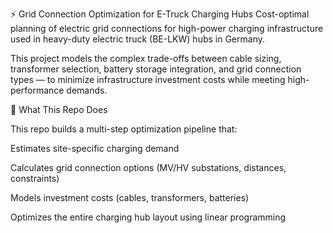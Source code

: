 ⚡ Grid Connection Optimization for E-Truck Charging Hubs
Cost-optimal planning of electric grid connections for high-power charging infrastructure used in heavy-duty electric truck (BE-LKW) hubs in Germany.

This project models the complex trade-offs between cable sizing, transformer selection, battery storage integration, and grid connection types — to minimize infrastructure investment costs while meeting high-performance demands.

🧠 What This Repo Does

This repo builds a multi-step optimization pipeline that:

Estimates site-specific charging demand

Calculates grid connection options (MV/HV substations, distances, constraints)

Models investment costs (cables, transformers, batteries)

Optimizes the entire charging hub layout using linear programming
